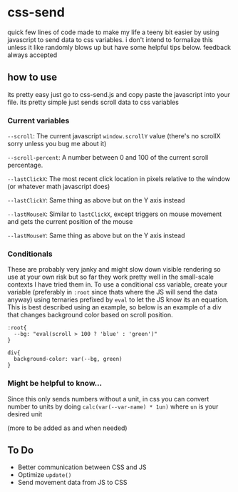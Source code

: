 # css-send
quick few lines of code made to make my life a teeny bit easier by using javascript to send data to css variables. i don't intend to formalize this unless it like randomly blows up but have some helpful tips below. feedback always accepted
## how to use
its pretty easy just go to css-send.js and copy paste the javascript into your file. its pretty simple just sends scroll data to css variables

### Current variables
`--scroll`: The current javascript `window.scrollY` value (there's no scrollX sorry unless you bug me about it)

`--scroll-percent`: A number between 0 and 100 of the current scroll percentage.


`--lastClickX`: The most recent click location in pixels relative to the window (or whatever math javascript does)

`--lastClickY`: Same thing as above but on the Y axis instead


`--lastMouseX`: Similar to `lastClickX`, except triggers on mouse movement and gets the current position of the mouse

`--lastMouseY`: Same thing as above but on the Y axis instead

### Conditionals

These are probably very janky and might slow down visible rendering so use at your own risk but so far they work pretty well in the small-scale contexts I have tried them in. To use a conditional css variable, create your variable (preferably in `:root` since thats where the JS will send the data anyway) using ternaries prefixed by `eval` to let the JS know its an equation. This is best described using an example, so below is an example of a div that changes background color based on scroll position. 

```
:root{
  --bg: "eval(scroll > 100 ? 'blue' : 'green')"
}

div{
  background-color: var(--bg, green)
}
```

### Might be helpful to know...

Since this only sends numbers without a unit, in css you can convert number to units by doing `calc(var(--var-name) * 1un)` where `un` is your desired unit

(more to be added as and when needed)

## To Do

- Better communication between CSS and JS
- Optimize `update()`
- Send movement data from JS to CSS
